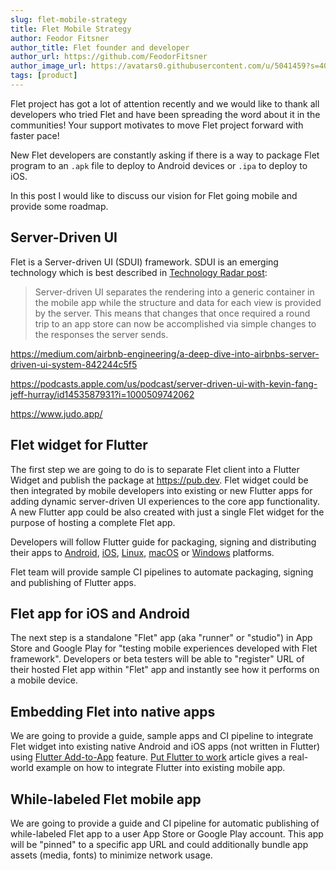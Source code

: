 ```yaml
---
slug: flet-mobile-strategy
title: Flet Mobile Strategy
author: Feodor Fitsner
author_title: Flet founder and developer
author_url: https://github.com/FeodorFitsner
author_image_url: https://avatars0.githubusercontent.com/u/5041459?s=400&v=4
tags: [product]
---
```


Flet project has got a lot of attention recently and we would like to thank all developers who tried Flet and have been spreading the word about it in the communities! Your support motivates to move Flet project forward with faster pace!

New Flet developers are constantly asking if there is a way to package Flet program to an `.apk` file to deploy to Android devices or `.ipa` to deploy to iOS.

In this post I would like to discuss our vision for Flet going mobile and provide some roadmap.

## Server-Driven UI

Flet is a Server-driven UI (SDUI) framework. SDUI is an emerging technology which is best described in [Technology Radar post](https://www.thoughtworks.com/en-ca/radar/techniques/server-driven-ui):

> Server-driven UI separates the rendering into a generic container in the mobile app while the structure and data for each view is provided by the server. This means that changes that once required a round trip to an app store can now be accomplished via simple changes to the responses the server sends.


https://medium.com/airbnb-engineering/a-deep-dive-into-airbnbs-server-driven-ui-system-842244c5f5

https://podcasts.apple.com/us/podcast/server-driven-ui-with-kevin-fang-jeff-hurray/id1453587931?i=1000509742062

https://www.judo.app/

## Flet widget for Flutter

The first step we are going to do is to separate Flet client into a Flutter Widget and publish the package at https://pub.dev.
Flet widget could be then integrated by mobile developers into existing or new Flutter apps for adding dynamic server-driven UI experiences to the core app functionality. A new Flutter app could be also created with just a single Flet widget for the purpose of hosting a complete Flet app.

Developers will follow Flutter guide for packaging, signing and distributing their apps to [Android](https://docs.flutter.dev/deployment/android), [iOS](https://docs.flutter.dev/deployment/ios), [Linux](https://docs.flutter.dev/deployment/linux), [macOS](https://docs.flutter.dev/deployment/macos) or [Windows](https://docs.flutter.dev/deployment/windows) platforms.

Flet team will provide sample CI pipelines to automate packaging, signing and publishing of Flutter apps.

## Flet app for iOS and Android

The next step is a standalone "Flet" app (aka "runner" or "studio") in App Store and Google Play for "testing mobile experiences developed with Flet framework". Developers or beta testers will be able to "register" URL of their hosted Flet app within "Flet" app and instantly see how it performs on a mobile device.

## Embedding Flet into native apps
 
We are going to provide a guide, sample apps and CI pipeline to integrate Flet widget into existing native Android and iOS apps (not written in Flutter) using [Flutter Add-to-App](https://docs.flutter.dev/development/add-to-app) feature. [Put Flutter to work](https://medium.com/flutter/put-flutter-to-work-95f5fdcc592e) article gives a real-world example on how to integrate Flutter into existing mobile app.

## While-labeled Flet mobile app

We are going to provide a guide and CI pipeline for automatic publishing of while-labeled Flet app to a user App Store or Google Play account. This app will be "pinned" to a specific app URL and could additionally bundle app assets (media, fonts) to minimize network usage.